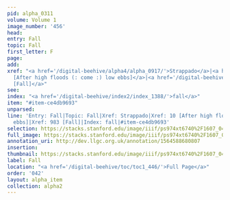 ```yaml
---
pid: alpha_0311
volume: Volume 1
image_number: '456'
head: 
entry: Fall
topic: Fall
first_letter: F
page: 
add: 
xref: "<a href='/digital-beehive/alpha4/alpha_0917/'>Strappado</a>|<a href='/digital-beehive/num1/num_0010/'>10
  [After high floods (: come :) low ebbs]</a>|<a href='/digital-beehive/toc/toc2_183/'>983
  [Fall]</a>"
see: 
index: "<a href='/digital-beehive/index2/index_1388/'>fall</a>"
item: "#item-ce4db9693"
unparsed: 
line: 'Entry: Fall|Topic: Fall|Xref: Strappado|Xref: 10 [After high floods come low
  ebbs]|Xref: 983 [Fall]|Index: fall|#item-ce4db9693'
selection: https://stacks.stanford.edu/image/iiif/ps974xt6740%2F1607_0455/715,1785,3050,479/full/0/default.jpg
full_image: https://stacks.stanford.edu/image/iiif/ps974xt6740%2F1607_0455/full/full/0/default.jpg
annotation_uri: http://dev.llgc.org.uk/annotation/1564588680807
insertion: 
thumbnail: https://stacks.stanford.edu/image/iiif/ps974xt6740%2F1607_0455/715,1785,600,180/250,/0/default.jpg
label: Fall
location: "<a href='/digital-beehive/toc/toc1_446/'>Full Page</a>"
order: '042'
layout: alpha_item
collection: alpha2
---
```

